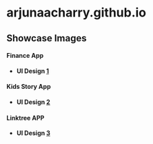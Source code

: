 # arjunaacharry.github.io



## Showcase Images
#### Finance App
- **UI Design [1](https://github.com/arjunaacharry/arjunaacharry.github.io/assets/115148574/12e29817-5ef8-4862-8a1f-da846e8af819)**

#### Kids Story App
- **UI Design [2](https://github.com/arjunaacharry/arjunaacharry.github.io/assets/115148574/0d6f2a04-9c01-412a-b252-702276bf4c2a)**

#### Linktree APP
- **UI Design [3](https://github.com/arjunaacharry/arjunaacharry.github.io/assets/115148574/1c7031de-5f09-4fcc-b7ad-b77a30f6a2b2)**

